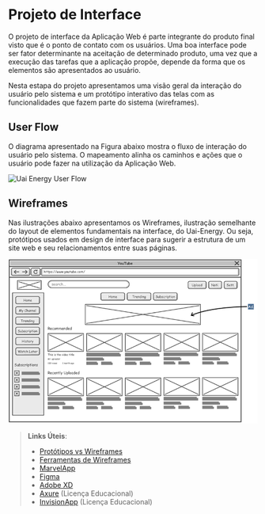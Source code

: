 
# Projeto de Interface

O projeto de interface da Aplicação Web é parte integrante do produto final visto que é o ponto de contato com os usuários. Uma boa interface pode ser fator determinante na aceitação de determinado produto, uma vez que a execução das tarefas que a aplicação propõe, depende da forma que os elementos são apresentados ao usuário.

Nesta estapa do projeto apresentamos uma visão geral da interação do usuário pelo sistema e um protótipo interativo das telas com as funcionalidades que fazem parte do sistema (wireframes).

## User Flow

O diagrama apresentado na Figura abaixo mostra o fluxo de interação do usuário pelo sistema. O mapeamento alinha os caminhos e ações que o usuário pode fazer na utilização da Aplicação Web. 

![Uai Energy User Flow](https://user-images.githubusercontent.com/61883996/116792035-b98f7380-aa94-11eb-888c-70eab807afab.jpg)

## Wireframes

Nas ilustrações abaixo apresentamos os Wireframes, ilustração semelhante do layout de elementos fundamentais na interface, do Uai-Energy. Ou seja, protótipos usados em design de interface para sugerir a estrutura de um site web e seu relacionamentos entre suas páginas. 


![Exemplo de Wireframe](img/wireframe-example.png)

 
> **Links Úteis**:
> - [Protótipos vs Wireframes](https://www.nngroup.com/videos/prototypes-vs-wireframes-ux-projects/)
> - [Ferramentas de Wireframes](https://rockcontent.com/blog/wireframes/)
> - [MarvelApp](https://marvelapp.com/developers/documentation/tutorials/)
> - [Figma](https://www.figma.com/)
> - [Adobe XD](https://www.adobe.com/br/products/xd.html#scroll)
> - [Axure](https://www.axure.com/edu) (Licença Educacional)
> - [InvisionApp](https://www.invisionapp.com/) (Licença Educacional)
